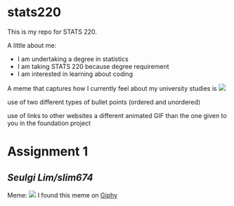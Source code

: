 # stats220

This is my repo for STATS 220. 

A little about me:

- I am undertaking a degree in statistics 
- I am taking STATS 220 because degree requirement
- I am interested in learning about coding 

A meme that captures how I currently feel about my university studies is ![](https://c.tenor.com/8druEACXtX8AAAAd/tenor.gif)

use of two different types of bullet points (ordered and unordered)

use of links to other websites
a different animated GIF than the one given to you in the foundation project

# **Assignment 1**
## _Seulgi Lim/slim674_

Meme: ![](https://media.giphy.com/media/v1.Y2lkPTc5MGI3NjExZDc5ZGljMnRkZXdhczJtcDl0dnM2ajlzZ2k2b2lnMmp1bWd6ZXZrbCZlcD12MV9naWZzX3RyZW5kaW5nJmN0PWc/HrfPJcCI1ykdtH6LOW/giphy.gif)
I found this meme on [Giphy](https://giphy.com/)


